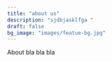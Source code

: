 ```yaml
---
title: "about us"
description: "sjdbjasklfga "
draft: false
bg_image: "images/featue-bg.jpg"
---
```

About bla bla bla


